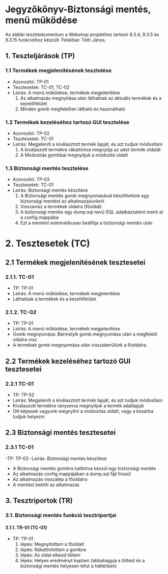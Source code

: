 # Jegyzőkönyv-Biztonsági mentés, menü működése

Az alábbi tesztdokumentum a Webshop projekthez tartozó 9.3.4, 9.3.5 és 9.3.15 funkcióihoz készült. Felelőse: Tóth János.

## 1. Teszteljárások (TP)

### 1.1 Termékek megjelenítésének tesztelése
- Azonosító: TP-01
- Tesztesetek: TC-01, TC-02
- Leírás: A menü működése, termékek megjelenítése
	1. Az alkalmazás megnyitása után láthatóak az aktuális termékek és a kezelőfelület
	2. Minden gomb megfelelően látható és használható

### 1.2 Termékek kezeléséhez tartozó GUI tesztelése
- Azonosító: TP-02
- Tesztesetek: TC-01
- Leírás: Megjeleníti a kiválasztott termék lapját, és azt tudjuk módosítani
	1. A kiválaszott termékre rákattintva megnyitja az adot termék oldalát
	2. A Módosítás gombbal megnyitjuk a módosító oldalt

### 1.3 Biztonsági mentés tesztelése
- Azonosító: TP-03
- Tesztesetek: TC-01
- Leírás: Biztonsági mentés készítése
	1. A Biztonsági mentés gomb megnyomásával készíthetünk egy biztonsági mentést az alkalmazásunkról
	2. Visszavisz a termékek oldalra (főoldal)
	3. A biztonsági mentés egy dump.sql nevű SQL adatbázisként menti el a config mappába
	4. Ezt a mentést automatikusan beállítja a biztonsági mentés után

# 2. Tesztesetek (TC)

## 2.1 Termékek megjelenítésének tesztesetei

### 2.1.1. TC-01
- TP: TP-01
- Leírás: A menü működése, termékek megjelenítése
- Láthatóak a termékek és a kezelőfelület

### 2.1.2. TC-02
- TP: TP-01
- Leírás: A menü működése, termékek megjelenítése
- Gomb megnyomása: Bármelyik gomb megnyumása után a megfelelő oldalra visz
- A termékek gomb megnyomása után visszakerülünk a főoldalra.

## 2.2 Termékek kezeléséhez tartozó GUI tesztesetei

### 2.2.1 TC-01
- TP: TP-02
- Leírás: Megjeleníti a kiválasztott termék lapját, és azt tudjuk módosítani
- Kiválaszott termékre rányomva megnyitjuk a termék adatlapját
- Ott képesek vagyunk megnyitni a módosítás oldalt, vagy a kosárba tudjuk helyezni

## 2.3 Biztonsági mentés tesztesetei

### 2.3.1 TC-01
-TP: TP-03
-Leírás: Biztonsági mentés készítése
- A Biztonsági mentés gombra kattintva készül egy biztonsági mentés
- Az alkalmazás config mappájában a dump.sql fájl frissül
- Az alkalmazás visszalép a főoldalra
- A mentést betölti az alkalmazás

## 3. Tesztriportok (TR)

### 3.1. Biztonsági mentés funkció tesztriportjai

#### 3.1.1. TR-01 (TC-01)
- TP: TP-01
    1. lépés: Megnyitottam a főoldalt
    2. lépés: Rákattintottam a gombra
    3. lépés: Az oldal elkezd tölteni
	4. lépés: Helyes eredményt kaptam (abbahagyja a töltést és a biztonsági mentés helyesen lefut a háttérben)

